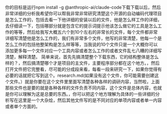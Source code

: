 你的目标是运行npm install -g @anthropic-ai/claude-code下载下载以后，然后非常详细的分析我希望你可以帮我非常非常研究清楚这个开源的自动编码代理项目是怎么工作的，包括去看一下他详细的安装以后的文件，他是怎么样工作的详细，去仔细读一下，包括哪部分就是包含它的提示词提示他该怎么做它的工具是怎么工作的等等，然后给我写大概五六个到10个左右的非常长的文件，每个文件都非常详细写清楚他是怎么工作的，我们有非常多个文件，他写的非常清楚，他每一个是怎么工作的包括他整架构是怎么样等等，当我说的10个文件只是一个大概你可以添加更多每一个文件对应一个工具内容或者怎么工作的或者文件乱七八糟的详细写清楚，解释清楚。
简单来说，首先先搞清楚整个下载东西，它的结构整体是怎么样的？，然后搞清楚哪个才是项目的主文件，主要程序部分都在这个地方。，然后打开文件把它完整看，尽可能的分成段来看，每看一段来研究一下，如果你觉得有必要的话就把它写到这个。research.md(如果没有这个文件，你可能需要创建这个文件。）就是你要在这个文件里里面写清楚各种各样的调研内容，当然啦，上面那些文件也是要的就是各种各样的文件负责不同内容，这个文件是总体内容，也就是你可以理解为这是总要的东西。，你可以把这个地方理解为具体的一些详细的分析写在这里是一个大杂烩，然后其他文件写的是不同对应的单项内容或者单一内容或者单个方面的。
